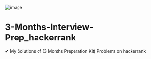 ![image](https://user-images.githubusercontent.com/64151841/175782916-b5d11ec5-7cc2-414f-b6cd-86e06a36f8d3.png)

# 3-Months-Interview-Prep_hackerrank
✔ My Solutions of (3 Months Preparation Kit) Problems on hackerrank 
